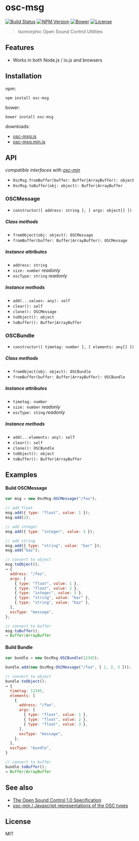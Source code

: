 # osc-msg
[![Build Status](http://img.shields.io/travis/mohayonao/osc-msg.svg?style=flat-square)](https://travis-ci.org/mohayonao/osc-msg)
[![NPM Version](http://img.shields.io/npm/v/osc-msg.svg?style=flat-square)](https://www.npmjs.org/package/osc-msg)
[![Bower](http://img.shields.io/bower/v/osc-msg.svg?style=flat-square)](http://bower.io/search/?q=osc-msg)
[![License](http://img.shields.io/badge/license-MIT-brightgreen.svg?style=flat-square)](http://mohayonao.mit-license.org/)

> Isomorphic Open Sound Control Utilities

## Features
- Works in both Node.js / io.js and browsers

## Installation

npm:

```
npm install osc-msg
```

bower:

```
bower install osc-msg
```

downloads:

- [osc-msg.js](https://raw.githubusercontent.com/mohayonao/osc-msg/master/build/osc-msg.js)
- [osc-msg.min.js](https://raw.githubusercontent.com/mohayonao/osc-msg/master/build/osc-msg.min.js)

## API

_compatible interfaces with [osc-min](https://github.com/russellmcc/node-osc-min)_
- `OscMsg.fromBuffer(buffer: Buffer|ArrayBuffer): object`
- `OscMsg.toBuffer(obj: object): Buffer|ArrayBuffer`

### OSCMessage
- `constructor([ address: string ], [ args: object[] ])`

##### Class methods
- `fromObject(obj: object): OSCMessage`
- `fromBuffer(buffer: Buffer|ArrayBuffer): OSCMessage`

##### Instance attributes
- `address: string`
- `size: number` _readonly_
- `oscType: string` _readonly_

##### Instance methods
- `add(...values: any): self`
- `clear(): self`
- `clone(): OSCMessage`
- `toObject(): object`
- `toBuffer(): Buffer|ArrayBuffer`

### OSCBundle
- `constructor([ timetag: number ], [ elements: any[] ])`

##### Class methods
- `fromObject(obj: object): OSCBundle`
- `fromBuffer(buffer: Buffer|ArrayBuffer): OSCBundle`

##### Instance attributes
- `timetag: number`
- `size: number` _readonly_
- `oscType: sting` _readonly_

##### Instance methods
- `add(...elements: any): self`
- `clear(): self`
- `clone(): OSCBundle`
- `toObject(): object`
- `toBuffer(): Buffer|ArrayBuffer`

## Examples

#### Build OSCMessage

```js
var msg = new OscMsg.OSCMessage("/foo");

// add float
msg.add({ type: "float", value: 1 });
msg.add(2);

// add integer
msg.add({ type: "integer", value: 3 });

// add string
msg.add({ type: "string", value: "bar" });
msg.add("baz");

// convert to object
msg.toObject();
→ {
  address: "/foo",
  args: [
    { type: "float", value: 1 },
    { type: "float", value: 2 },
    { type: "integer", value: 3 },
    { type: "string", value: "bar" },
    { type: "string", value: "baz" },
  ],
  oscType: "message",
};

// convert to buffer
msg.toBuffer();
→ Buffer|ArrayBuffer
```

#### Build Bundle

```js
var bundle = new OscMsg.OSCBundle(12345);

bundle.add(new OscMsg.OSCMessage("/foo", [ 1, 2, 3 ]));

// convert to object
bundle.toObject();
→ {
  timetag: 12345,
  elements: [
    {
      address: "/foo",
      args: [
        { type: "float", value: 1 },
        { type: "float", value: 2 },
        { type: "float", value: 3 },
      ],
      oscType: "message",
    },
  ],
  oscType: "bundle",
}

// convert to buffer
bundle.toBuffer();
→ Buffer|ArrayBuffer
```

## See also
- [The Open Sound Control 1.0 Specification](http://opensoundcontrol.org/spec-1_0)
- [osc-min / Javascript representations of the OSC types](https://github.com/russellmcc/node-osc-min#javascript-representations-of-the-osc-types)

## License
MIT
